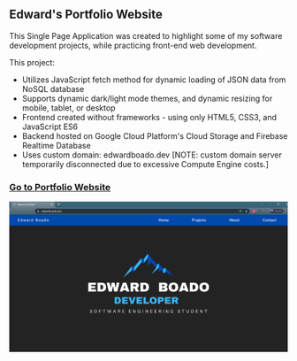 ## Edward's Portfolio Website

This Single Page Application was created to highlight some of my software development projects, while practicing front-end web development.

This project:
* Utilizes JavaScript fetch method for dynamic loading of JSON data from NoSQL database
* Supports dynamic dark/light mode themes, and dynamic resizing for mobile, tablet, or desktop
* Frontend created without frameworks - using only HTML5, CSS3, and JavaScript ES6
* Backend hosted on Google Cloud Platform's Cloud Storage and Firebase Realtime Database
* Uses custom domain: edwardboado.dev [NOTE: custom domain server temporarily disconnected due to excessive Compute Engine costs.] 

### [Go to Portfolio Website](https://edwardboado.dev)


![User Interface Example](https://github.com/b-edward/portfolio/blob/main/images/personalProjects/portfolio0.png)
